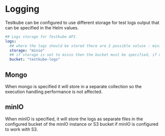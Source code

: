 # Logging
Testkube can be configured to use different storage for test logs output that can be specified in the Helm values.

```yaml
## Logs storage for Testkube API.
logs:
  ## where the logs should be stored there are 2 possible valuse : minio|mongo
  storage: "minio"
  ## if storage is set to minio then the bucket must be specified, if minio with s3 is used make sure to use a unique name
  bucket: "testkube-logs"
```

## Mongo
When mongo is specified it will store in a separate collection so the execution handling performance is not affected.

## minIO
When minIO is specified, it will store the logs as separate files in the configured bucket of the minIO instance or S3 bucket if minIO is configured to work with S3.